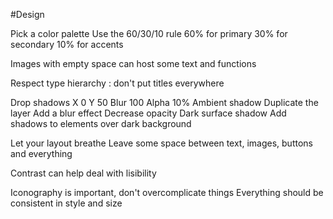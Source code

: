 #Design

Pick a color palette
Use the 60/30/10 rule
	60% for primary
	30% for secondary
	10% for accents

Images with empty space can host some text and functions

Respect type hierarchy : don't put titles everywhere

Drop shadows
	X 0
	Y 50
	Blur 100
	Alpha 10%
Ambient shadow
	Duplicate the layer
	Add a blur effect
	Decrease opacity
Dark surface shadow
	Add shadows to elements over dark background

Let your layout breathe
	Leave some space between text, images, buttons and everything

Contrast can help deal with lisibility

Iconography is important, don't overcomplicate things
Everything should be consistent in style and size